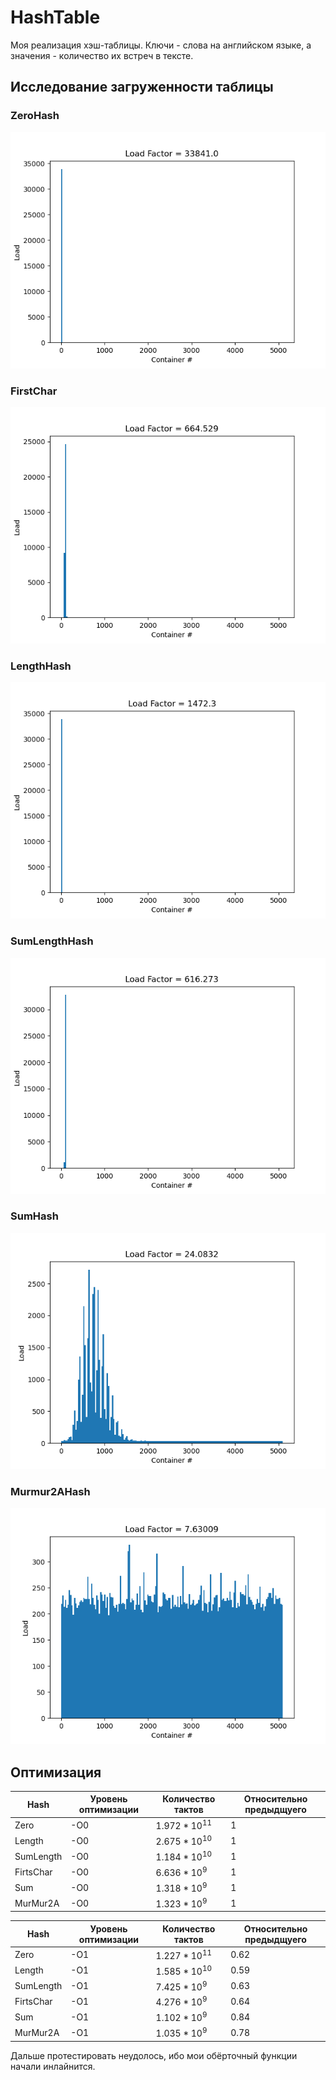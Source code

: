 # HashTable
Моя реализация хэш-таблицы. Ключи - слова на английском языке,
а значения - количество их встреч в тексте.

## Исследование загруженности таблицы

### ZeroHash
![alt text](Containers/ContainersZero.csvgraph.png)

### FirstChar
![alt text](Containers/ContainersFirstChar.csvgraph.png)

### LengthHash
![alt text](Containers/ContainersLength.csvgraph.png)

### SumLengthHash
![alt text](Containers/ContainersSumLength.csvgraph.png)

### SumHash
![alt text](Containers/ContainersSum.csvgraph.png)

### Murmur2AHash
![alt text](Containers/ContainersUtils.csvgraph.png)

## Оптимизация

|Hash        | Уровень оптимизации | Количество тактов | Относительно предыдщуего |
|------------|---------------------|-------------------|--------------------------|
| Zero       | -O0                 |$1.972 * 10^{11}$  | $1$                      |
| Length     | -O0                 |$2.675 * 10^{10}$  | $1$                      |
| SumLength  | -O0                 |$1.184 * 10^{10}$  | $1$                      |
| FirtsChar  | -O0                 |$6.636 * 10^{ 9}$  | $1$                      |
| Sum        | -O0                 |$1.318 * 10^{ 9}$  | $1$                      |
| MurMur2A   | -O0                 |$1.323 * 10^{ 9}$  | $1$                      |

|Hash        | Уровень оптимизации | Количество тактов | Относительно предыдщуего |
|------------|---------------------|-------------------|--------------------------|
| Zero       | -O1                 |$1.227 * 10^{11}$  | $0.62$                   |
| Length     | -O1                 |$1.585 * 10^{10}$  | $0.59$                   |
| SumLength  | -O1                 |$7.425 * 10^{ 9}$  | $0.63$                   |
| FirtsChar  | -O1                 |$4.276 * 10^{ 9}$  | $0.64$                   |
| Sum        | -O1                 |$1.102 * 10^{ 9}$  | $0.84$                   |
| MurMur2A   | -O1                 |$1.035 * 10^{ 9}$  | $0.78$                   |

Дальше протестировать неудолось, ибо мои обёрточный функции начали инлайнится.